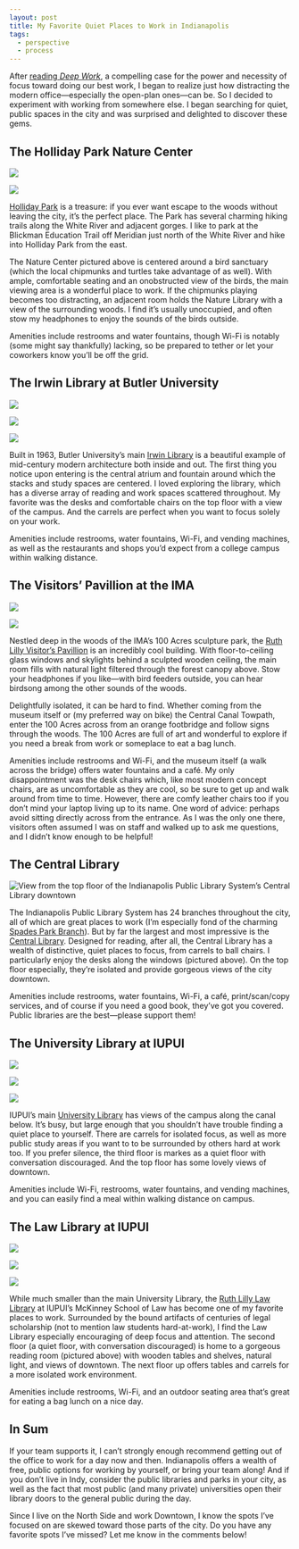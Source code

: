 ```yaml
---
layout: post
title: My Favorite Quiet Places to Work in Indianapolis
tags:
  - perspective
  - process
---
```


After [reading *Deep Work*](http://www.stevegrossi.com/on/deep-work), a compelling case for the power and necessity of focus toward doing our best work, I began to realize just how distracting the modern office—especially the open-plan ones—can be. So I decided to experiment with working from somewhere else. I began searching for quiet, public spaces in the city and was surprised and delighted to discover these gems.

<!--more-->

## The Holliday Park Nature Center

![](/img/2017-10-01-quiet-places-to-work-in-indianapolis/holliday_park_nature_bird_sanctuary.jpg)

![](/img/2017-10-01-quiet-places-to-work-in-indianapolis/holliday_park_nature_library.jpg)

[Holliday Park](https://www.hollidaypark.org/plan-your-visit/) is a treasure: if you ever want escape to the woods without leaving the city, it’s the perfect place. The Park has several charming hiking trails along the White River and adjacent gorges. I like to park at the Blickman Education Trail off Meridian just north of the White River and hike into Holliday Park from the east.

The Nature Center pictured above is centered around a bird sanctuary (which the local chipmunks and turtles take advantage of as well). With ample, comfortable seating and an onobstructed view of the birds, the main viewing area is a wonderful place to work. If the chipmunks playing becomes too distracting, an adjacent room holds the Nature Library with a view of the surrounding woods. I find it’s usually unoccupied, and often stow my headphones to enjoy the sounds of the birds outside.

Amenities include restrooms and water fountains, though Wi-Fi is notably (some might say thankfully) lacking, so be prepared to tether or let your coworkers know you’ll be off the grid.

## The Irwin Library at Butler University

![](/img/2017-10-01-quiet-places-to-work-in-indianapolis/bulter_library_atrium.jpg)

![](/img/2017-10-01-quiet-places-to-work-in-indianapolis/butler_library_fountain.jpg)

![](/img/2017-10-01-quiet-places-to-work-in-indianapolis/butler_library_top_floor.jpg)

Built in 1963, Butler University’s main [Irwin Library](https://www.butler.edu/library/spaces/irwin) is a beautiful example of mid-century modern architecture both inside and out. The first thing you notice upon entering is the central atrium and fountain around which the stacks and study spaces are centered. I loved exploring the library, which has a diverse array of reading and work spaces scattered throughout. My favorite was the desks and comfortable chairs on the top floor with a view of the campus. And the carrels are perfect when you want to focus solely on your work.

Amenities include restrooms, water fountains, Wi-Fi, and vending machines, as well as the restaurants and shops you’d expect from a college campus within walking distance.

## The Visitors’ Pavillion at the IMA

![](/img/2017-10-01-quiet-places-to-work-in-indianapolis/ima_visitors_center_exterior.jpg)

![](/img/2017-10-01-quiet-places-to-work-in-indianapolis/ima_visitors_center_interior.jpg)

Nestled deep in the woods of the IMA’s 100 Acres sculpture park, the [Ruth Lilly Visitor’s Pavillion](http://www.imamuseum.org/page/ruth-lilly-visitors-pavilion) is an incredibly cool building. With floor-to-ceiling glass windows and skylights behind a sculpted wooden ceiling, the main room fills with natural light filtered through the forest canopy above. Stow your headphones if you like—with bird feeders outside, you can hear birdsong among the other sounds of the woods.

Delightfully isolated, it can be hard to find. Whether coming from the museum itself or (my preferred way on bike) the Central Canal Towpath, enter the 100 Acres across from an orange footbridge and follow signs through the woods. The 100 Acres are full of art and wonderful to explore if you need a break from work or someplace to eat a bag lunch.

Amenities include restrooms and Wi-Fi, and the museum itself (a walk across the bridge) offers water fountains and a café. My only disappointment was the desk chairs which, like most modern concept chairs, are as uncomfortable as they are cool, so be sure to get up and walk around from time to time. However, there are comfy leather chairs too if you don’t mind your laptop living up to its name. One word of advice: perhaps avoid sitting directly across from the entrance. As I was the only one there, visitors often assumed I was on staff and walked up to ask me questions, and I didn’t know enough to be helpful!

## The Central Library

![View from the top floor of the Indianapolis Public Library System’s Central Library downtown](/img/2017-10-01-quiet-places-to-work-in-indianapolis/indypl_central_library.jpg)

The Indianapolis Public Library System has 24 branches throughout the city, all of which are great places to work (I’m especially fond of the charming [Spades Park Branch](http://www.indypl.org/locations/spadespark/)). But by far the largest and most impressive is the [Central Library](http://www.indypl.org/locations/central/). Designed for reading, after all, the Central Library has a wealth of distinctive, quiet places to focus, from carrels to ball chairs. I particularly enjoy the desks along the windows (pictured above). On the top floor especially, they’re isolated and provide gorgeous views of the city downtown.

Amenities include restrooms, water fountains, Wi-Fi, a café, print/scan/copy services, and of course if you need a good book, they’ve got you covered. Public libraries are the best—please support them!

## The University Library at IUPUI

![](/img/2017-10-01-quiet-places-to-work-in-indianapolis/iupui_library_lawn_view.jpg)

![](/img/2017-10-01-quiet-places-to-work-in-indianapolis/iupui_library_stacks.jpg)

![](/img/2017-10-01-quiet-places-to-work-in-indianapolis/iupui_library_top_floor.jpg)

IUPUI’s main [University Library](https://ulib.iupui.edu/about/location) has views of the campus along the canal below. It’s busy, but large enough that you shouldn’t have trouble finding a quiet place to yourself. There are carrels for isolated focus, as well as more public study areas if you want to to be surrounded by others hard at work too. If you prefer silence, the third floor is markes as a quiet floor with conversation discouraged. And the top floor has some lovely views of downtown.

Amenities include Wi-Fi, restrooms, water fountains, and vending machines, and you can easily find a meal within walking distance on campus.

## The Law Library at IUPUI

![](/img/2017-10-01-quiet-places-to-work-in-indianapolis/iupui_law_reading_room.jpg)

![](/img/2017-10-01-quiet-places-to-work-in-indianapolis/iupui_law_carrel.jpg)

![](/img/2017-10-01-quiet-places-to-work-in-indianapolis/iupui_law_carrels.jpg)

While much smaller than the main University Library, the [Ruth Lilly Law Library](https://mckinneylaw.iu.edu/library/) at IUPUI’s McKinney School of Law has become one of my favorite places to work. Surrounded by the bound artifacts of centuries of legal scholarship (not to mention law students hard-at-work), I find the Law Library especially encouraging of deep focus and attention. The second floor (a quiet floor, with conversation discouraged) is home to a gorgeous reading room (pictured above) with wooden tables and shelves, natural light, and views of downtown. The next floor up offers tables and carrels for a more isolated work environment.

Amenities include restrooms, Wi-Fi, and an outdoor seating area that’s great for eating a bag lunch on a nice day.

## In Sum

If your team supports it, I can’t strongly enough recommend getting out of the office to work for a day now and then. Indianapolis offers a wealth of free, public options for working by yourself, or bring your team along! And if you don’t live in Indy, consider the public libraries and parks in your city, as well as the fact that most public (and many private) universities open their library doors to the general public during the day.

Since I live on the North Side and work Downtown, I know the spots I’ve focused on are skewed toward those parts of the city. Do you have any favorite spots I’ve missed? Let me know in the comments below!
